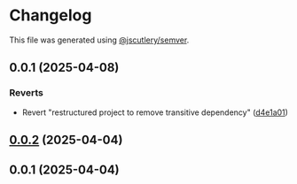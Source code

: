 # Changelog

This file was generated using [@jscutlery/semver](https://github.com/jscutlery/semver).

## 0.0.1 (2025-04-08)


### Reverts

* Revert "restructured project to remove transitive dependency" ([d4e1a01](https://github.com/MiguelPelegrina/angular-utilities/commit/d4e1a015a8e75b4ea58cce993634a3d36eac5b67))



## [0.0.2](https://github.com/MiguelPelegrina/angular-utilities/compare/angular-material-0.0.1...angular-material-0.0.2) (2025-04-04)



## 0.0.1 (2025-04-04)

